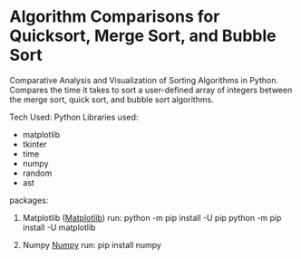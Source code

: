 # Algorithm Comparisons for Quicksort, Merge Sort, and Bubble Sort

Comparative Analysis and Visualization of Sorting Algorithms in Python. Compares the time it takes to sort a user-defined array of integers between the merge sort, quick sort, and bubble sort algorithms.

Tech Used: Python
Libraries used:
- matplotlib
- tkinter
- time
- numpy
- random
- ast
  
packages:

1. Matplotlib
  ([Matplotlib](https://matplotlib.org/stable/users/installing/index.html))
  run:
    python -m pip install -U pip
    python -m pip install -U matplotlib

2. Numpy
  [Numpy](https://numpy.org/install/)
  run:
    pip install numpy
